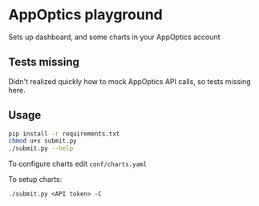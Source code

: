 # AppOptics playground

Sets up dashboard, and some charts in your AppOptics account

## Tests missing

Didn't realized quickly how to mock AppOptics API calls, so tests missing here.

## Usage

```bash
pip install -r requirements.txt
chmod u+x submit.py
./submit.py --help
```

To configure charts edit `conf/charts.yaml`

To setup charts:

```
./submit.py <API token> -C
```
